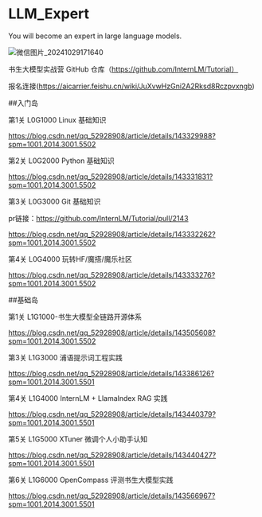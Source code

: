 # LLM_Expert

You will become an expert in large language models.

![微信图片_20241029171640](https://github.com/user-attachments/assets/0fbceb04-95c9-4b83-a392-d79f39283dbb)


书生大模型实战营 GitHub 仓库（https://github.com/InternLM/Tutorial）

报名连接(https://aicarrier.feishu.cn/wiki/JuXvwHzGni2A2Rksd8Rczpvxngb)

##入门岛

第1关 L0G1000 Linux 基础知识

https://blog.csdn.net/qq_52928908/article/details/143329988?spm=1001.2014.3001.5502

第2关 L0G2000 Python 基础知识

https://blog.csdn.net/qq_52928908/article/details/143331831?spm=1001.2014.3001.5502

第3关 L0G3000 Git 基础知识

pr链接：https://github.com/InternLM/Tutorial/pull/2143

https://blog.csdn.net/qq_52928908/article/details/143332262?spm=1001.2014.3001.5502

第4关 L0G4000 玩转HF/魔搭/魔乐社区

https://blog.csdn.net/qq_52928908/article/details/143333276?spm=1001.2014.3001.5502

##基础岛

第1关 L1G1000-书生大模型全链路开源体系

https://blog.csdn.net/qq_52928908/article/details/143505608?spm=1001.2014.3001.5502

第3关 L1G3000 浦语提示词工程实践

https://blog.csdn.net/qq_52928908/article/details/143386126?spm=1001.2014.3001.5501

第4关 L1G4000 InternLM + LlamaIndex RAG 实践

https://blog.csdn.net/qq_52928908/article/details/143440379?spm=1001.2014.3001.5501

第5关 L1G5000 XTuner 微调个人小助手认知

https://blog.csdn.net/qq_52928908/article/details/143440427?spm=1001.2014.3001.5501

第6关 L1G6000 OpenCompass 评测书生大模型实践

https://blog.csdn.net/qq_52928908/article/details/143566967?spm=1001.2014.3001.5501
